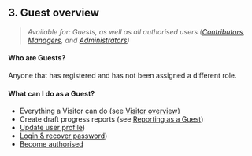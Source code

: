 ## 3. Guest overview

> _Available for: Guests, as well as all authorised users ([Contributors](/contributors/contributor.md), [Managers](/managers/manager.md), and [Administrators](/admins/admin.md))_

#### Who are Guests?

Anyone that has registered and has not been assigned a different role.

#### What can I do as a Guest?

* Everything a Visitor can do (see [Visitor overview](/visitors/visitor.md))
* Create draft progress reports (see [Reporting as a Guest](/guests/reporting.md))
* [Update user profile](/guests/login.md))
* [Login & recover password](/guests/login.md))
* [Become authorised](/guests/promotion.md)
